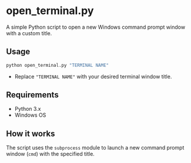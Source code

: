 # open_terminal.py

A simple Python script to open a new Windows command prompt window with a custom title.

## Usage

```sh
python open_terminal.py "TERMINAL NAME"
```

- Replace `"TERMINAL NAME"` with your desired terminal window title.

## Requirements

- Python 3.x
- Windows OS

## How it works

The script uses the `subprocess` module to launch a new command prompt window (`cmd`) with the specified title.
